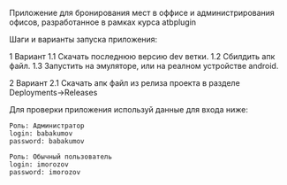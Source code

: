 Приложение для бронирования мест в оффисе и администрирования офисов, разработанное в рамках курса atbplugin

Шаги и варианты запуска приложения:

1 Вариант
    1.1 Скачать последнюю версию dev ветки.
    1.2 Сбилдить апк файл.
    1.3 Запустить на эмуляторе, или на реалном устройстве android.

2 Вариант
    2.1 Скачать апк файл из релиза проекта в разделе Deployments->Releases

Для проверки приложения используй данные для входа ниже:

    Роль: Администратор
    login: babakumov
    password: babakumov

    Роль: Обычный пользователь
    login: imorozov
    password: imorozov
